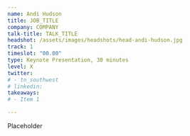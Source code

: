 ```yaml
---
name: Andi Hudson
title: JOB_TITLE
company: COMPANY
talk-title: TALK_TITLE
headshot: /assets/images/headshots/head-andi-hudson.jpg
track: 1
timeslot: "00.00"
type: Keynote Presentation, 30 minutes
level: X
twitter:
# - tn_southwest 
# linkedin: 
takeaways:
# - Item 1

---
```


Placeholder
